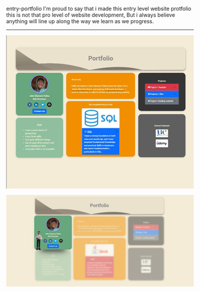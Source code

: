 entry-portfolio
I'm proud to say that i made this
entry level website protfolio this is not that pro level of
website development, But i always believe anything will line up
along the way we learn as we progress.

---

![Alt text](image.png)

![Alt text](image-1.png)
